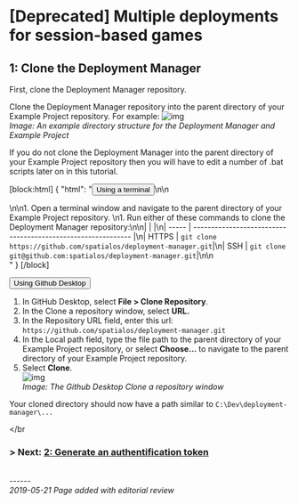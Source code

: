 
# [Deprecated] Multiple deployments for session-based games
## 1: Clone the Deployment Manager

First, clone the Deployment Manager repository. 

Clone the Deployment Manager repository into the parent directory of your Example Project repository. For example: ![img]({{assetRoot}}assets/deployment-manager/deploymentmgr-directory.png)_<br/>Image: An example directory structure for the Deployment Manager and Example Project_<br/>

If you do not clone the Deployment Manager into the parent directory of your Example Project repository then you will have to edit a number of .bat scripts later on in this tutorial.

[block:html]
{
  "html": "<button class="collapsible">Using a terminal</button>\n\n<div>\n\n1. Open a terminal window and navigate to the parent directory of your Example Project repository. \n1. Run either of these commands to clone the Deployment Manager repository:\n\n|       |                                                              |\n| ----- | ------------------------------------------------------------ |\n| HTTPS | `git clone https://github.com/spatialos/deployment-manager.git`|\n| SSH   | `git clone git@github.com:spatialos/deployment-manager.git`|\n\n</div>"
}
[/block]


<button class="collapsible">Using Github Desktop</button>
<div>


1. In GitHub Desktop, select **File >  Clone  Repository**.<br/>
1. In the Clone a repository window, select **URL.**<br/>
1. In the Repository URL field, enter this url: `https://github.com/spatialos/deployment-manager.git`<br/>
1. In the Local path field, type the file path to the parent directory of your Example Project repository, or select **Choose…** to navigate to the parent directory of your Example Project repository. <br/>
1. Select **Clone**. <br/>
![img]({{assetRoot}}assets/screen-grabs/github-desktop.png)<br/>
_Image: The Github Desktop Clone a repository window_<br/>


</div>

Your cloned directory should now have a path similar to `C:\Dev\deployment-manager\...`

</br
</br>
### **> Next**: [2: Generate an authentification token]({{urlRoot}}/content/tutorials/deployment-manager/tutorial-deploymentmgr-authentication)


<br/>------<br/>
_2019-05-21 Page added with editorial review_
